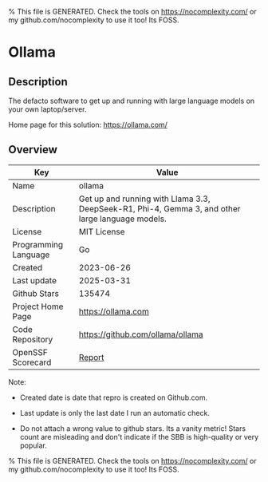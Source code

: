 
% This file is GENERATED. Check the tools on https://nocomplexity.com/ or my github.com/nocomplexity to use it too! Its FOSS. 

# Ollama

## Description 

The defacto software to get up and running with large language models on your own laptop/server.

Home page for this solution: https://ollama.com/ 

## Overview 

| Key | Value |
| --- | --- |
| Name | ollama |
| Description | Get up and running with Llama 3.3, DeepSeek-R1, Phi-4, Gemma 3, and other large language models. |
| License | MIT License |
| Programming Language | Go |
| Created | 2023-06-26 |
| Last update | 2025-03-31 |
| Github Stars | 135474 |
| Project Home Page | https://ollama.com |
| Code Repository | https://github.com/ollama/ollama |
| OpenSSF Scorecard | [Report](https://securityscorecards.dev/viewer/?uri=github.com/ollama/ollama) |

Note:
 - Created date is date that repro is created on Github.com. 

- Last update is only the last date I run an automatic check. 

- Do not attach a wrong value to github stars. Its a vanity metric! Stars count are misleading and 
don't indicate if the SBB is high-quality or very popular.

% This file is GENERATED. Check the tools on https://nocomplexity.com/ or my github.com/nocomplexity to use it too! Its FOSS. 


